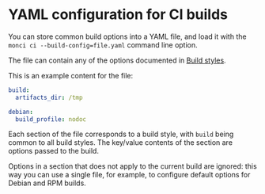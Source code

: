 # YAML configuration for CI builds

You can store common build options into a YAML file, and load it with the
`monci ci --build-config=file.yaml` command line option.

The file can contain any of the options documented in 
[Build styles](doc/build-styles.md).

This is an example content for the file:

```yaml
build:
  artifacts_dir: /tmp

debian:
  build_profile: nodoc
```

Each section of the file corresponds to a build style, with `build` being
common to all build styles. The key/value contents of the section are options
passed to the build.

Options in a section that does not apply to the current build are ignored: this
way you can use a single file, for example, to configure default options for
Debian and RPM builds.
